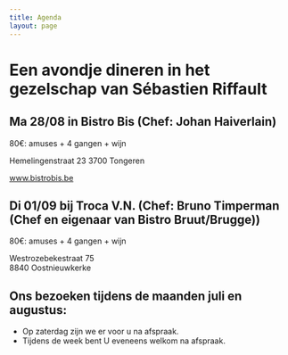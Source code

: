 ```yaml
---
title: Agenda 
layout: page
---
```

Een avondje dineren in het gezelschap van Sébastien Riffault
============================================================
Ma 28/08 in Bistro Bis (Chef: Johan Haiverlain)
-----------------------------------------------

80€: amuses + 4 gangen + wijn

Hemelingenstraat 23
3700 Tongeren

www.bistrobis.be 

Di 01/09 bij Troca V.N. (Chef: Bruno Timperman (Chef en eigenaar van Bistro Bruut/Brugge))
------------------------------------------------------------------------------------------

80€: amuses + 4 gangen + wijn

Westrozebekestraat 75  
8840 Oostnieuwkerke


Ons bezoeken tijdens de maanden juli en augustus:
-------------------------------------------------
* Op zaterdag zijn we er voor u na afspraak.
* Tijdens de week bent U eveneens welkom na afspraak.











